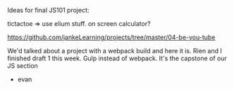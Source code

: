 Ideas for final JS101 project:

tictactoe => use elium stuff.
on screen calculator?



https://github.com/jankeLearning/projects/tree/master/04-be-you-tube

We'd talked about a project with a webpack build and here it is.  Rien and I finished draft 1 this week.  Gulp instead of webpack.  It's the capstone of our JS section

- evan